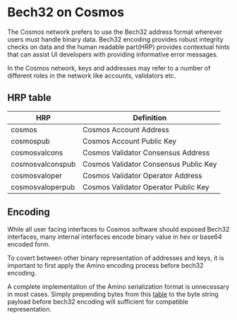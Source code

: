 # Bech32 on Cosmos

The Cosmos network prefers to use the Bech32 address format wherever users must handle binary data. Bech32 encoding provides robust integrity checks on data and the human readable part(HRP) provides contextual hints that can assist UI developers with providing informative error messages.

In the Cosmos network, keys and addresses may refer to a number of different roles in the network like accounts, validators etc.

## HRP table

| HRP               | Definition                            |
|-------------------|---------------------------------------|
| cosmos            | Cosmos Account Address                |
| cosmospub         | Cosmos Account Public Key             |
| cosmosvalcons     | Cosmos Validator Consensus Address    |
| cosmosvalconspub  | Cosmos Validator Consensus Public Key |
| cosmosvaloper     | Cosmos Validator Operator Address     |
| cosmosvaloperpub  | Cosmos Validator Operator Public Key  |

## Encoding

While all user facing interfaces to Cosmos software should exposed Bech32 interfaces, many internal interfaces encode binary value in hex or base64 encoded form.

To covert between other binary representation of addresses and keys, it is important to first apply the Amino encoding process before bech32 encoding.

A complete implementation of the Amino serialization format is unnecessary in most cases. Simply prepending bytes from this [table](https://github.com/gracenoah/tendermint/blob/master/docs/spec/blockchain/encoding.md#public-key-cryptography) to the byte string payload before bech32 encoding will sufficient for compatible representation.
